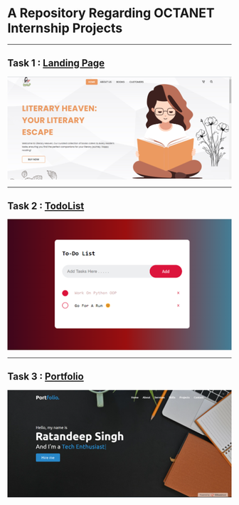 # A Repository Regarding OCTANET Internship Projects

---

## Task 1 : [Landing Page](https://resumeshowcase.000webhostapp.com/Literary_Heaven/index.html)
![Landing_page](Landing_page.png)

---

## Task 2 : [TodoList](https://ratandeep1017.github.io/MyProjects/MyProjects/ToDoList/index.html)
![calculator|300](todolist.png)

---

## Task 3 : [Portfolio](https://resumeshowcase.000webhostapp.com)
![Portfolio](Portfolio.png)




